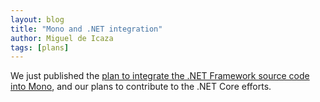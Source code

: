 ```yaml
---
layout: blog
title: "Mono and .NET integration"
author: Miguel de Icaza
tags: [plans]
---
```


We just published the [plan to integrate the .NET Framework source code into Mono](/docs/about-mono/dotnet-integration), and our plans to contribute to the .NET Core efforts.
